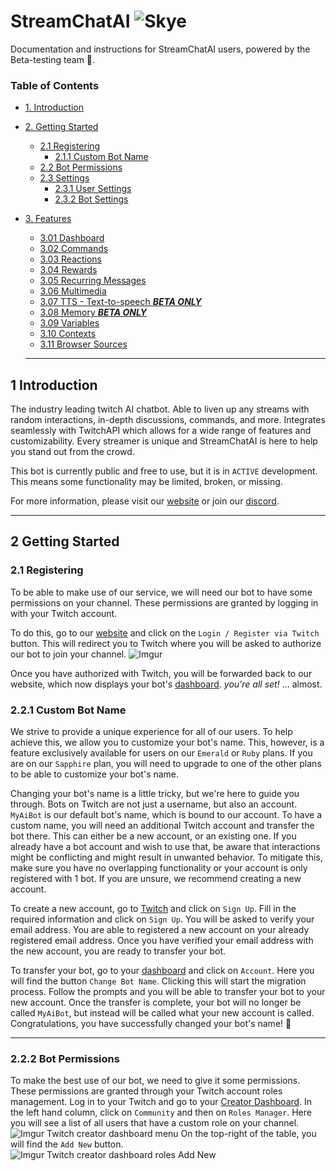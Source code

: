 # StreamChatAI ![Skye](https://imgur.com/Z8vyJC6.png)

Documentation and instructions for StreamChatAI users, powered by the Beta-testing team :test_tube:.

### Table of Contents

- [1. Introduction](#1-introduction)
- [2. Getting Started](#2-getting-started)
  - [2.1 Registering](#2.1-registering)
    - [2.1.1 Custom Bot Name](#2.2.1-custom-bot-name)
  - [2.2 Bot Permissions](#2.2.2-bot-permissions)
  - [2.3 Settings](#2.3-settings)
    - [2.3.1 User Settings](#2.3.1-user-settings)
    - [2.3.2 Bot Settings](#2.3.2-bot-settings)
- [3. Features](#3-features)

  - [3.01 Dashboard](#3.01-dashboard)
  - [3.02 Commands](#3.02-commands)
  - [3.03 Reactions](#3.03-reactions)
  - [3.04 Rewards](#3.04-rewards)
  - [3.05 Recurring Messages](#3.05-recurring-messages)
  - [3.06 Multimedia](#3.06-multimedia)
  - [3.07 TTS - Text-to-speech **_BETA ONLY_**](#3.07-tts---text-to-speech)
  - [3.08 Memory **_BETA ONLY_**](#3.08-memory)
  - [3.09 Variables](#3.09-variables)
  - [3.10 Contexts](#3.10-contexts)
  - [3.11 Browser Sources](#3.11-browser-sources)

  ***

## 1 Introduction

The industry leading twitch AI chatbot. Able to liven up any streams with random interactions, in-depth discussions, commands, and more. Integrates seamlessly with TwitchAPI which allows for a wide range of features and customizability. Every streamer is unique and StreamChatAI is here to help you stand out from the crowd.

This bot is currently public and free to use, but it is in `ACTIVE` development. This means some functionality may be limited, broken, or missing.

For more information, please visit our [website](https://streamchatai.com/) or join our [discord](https://discord.gg/yXgqDjuuBY).

---

## 2 Getting Started

### 2.1 Registering

To be able to make use of our service, we will need our bot to have some permissions on your channel. These permissions are granted by logging in with your Twitch account.

To do this, go to our [website](https://streamchatai.com/) and click on the `Login / Register via Twitch` button. This will redirect you to Twitch where you will be asked to authorize our bot to join your channel. ![Imgur](https://imgur.com/Xj5Kst2.png)

Once you have authorized with Twitch, you will be forwarded back to our website, which now displays your bot's [dashboard](#dashboard). _*you're all set!*_ ... almost.

### 2.2.1 Custom Bot Name

We strive to provide a unique experience for all of our users. To help achieve this, we allow you to customize your bot's name. This, however, is a feature exclusively available for users on our `Emerald` or `Ruby` plans. If you are on our `Sapphire` plan, you will need to upgrade to one of the other plans to be able to customize your bot's name.

Changing your bot's name is a little tricky, but we're here to guide you through. Bots on Twitch are not just a username, but also an account. `MyAiBot` is our default bot's name, which is bound to our account. To have a custom name, you will need an additional Twitch account and transfer the bot there. This can either be a new account, or an existing one. If you already have a bot account and wish to use that, be aware that interactions might be conflicting and might result in unwanted behavior. To mitigate this, make sure you have no overlapping functionality or your account is only registered with 1 bot. If you are unsure, we recommend creating a new account.

To create a new account, go to [Twitch](https://twitch.tv) and click on `Sign Up`. Fill in the required information and click on `Sign Up`. You will be asked to verify your email address. You are able to registered a new account on your already registered email address. Once you have verified your email address with the new account, you are ready to transfer your bot.

To transfer your bot, go to your [dashboard](#dashboard) and click on `Account`. Here you will find the button `Change Bot Name`. Clicking this will start the migration process. Follow the prompts and you will be able to transfer your bot to your new account. Once the transfer is complete, your bot will no longer be called `MyAiBot`, but instead will be called what your new account is called. Congratulations, you have successfully changed your bot's name! :tada:

---

### 2.2.2 Bot Permissions

To make the best use of our bot, we need to give it some permissions. These permissions are granted through your Twitch account roles management.
Log in to your Twitch and go to your [Creator Dashboard](https://dashboard.twitch.tv). In the left hand column, click on `Community` and then on `Roles Manager`. Here you will see a list of all users that have a custom role on your channel. ![Imgur Twitch creator dashboard menu](https://imgur.com/gGIscGF.png)
On the top-right of the table, you will find the `Add New` button.
![Imgur Twitch creator dashboard roles Add New](https://imgur.com/fx56J5Y.png)
